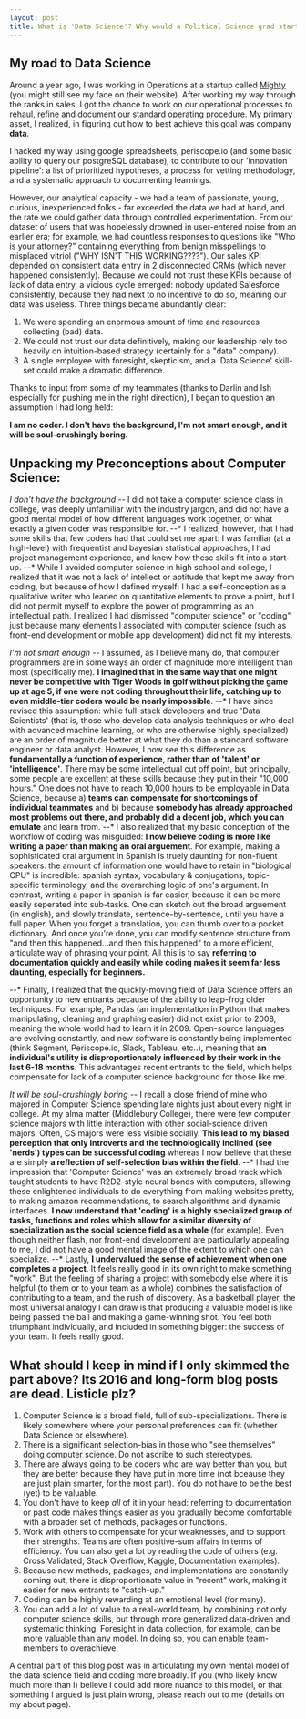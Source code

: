 ```yaml
---
layout: post
title: What is 'Data Science'? Why would a Political Science grad start coding?
---
```

## My road to Data Science
Around a year ago, I was working in Operations at a startup called [Mighty](https://mighty.com/) (you might still see my face on their website). After working my way through the ranks in sales, I got the chance to work on our operational processes to rehaul, refine and document our standard operating procedure. My primary asset, I realized, in figuring out how to best achieve this goal was company **data**.

I hacked my way using google spreadsheets, periscope.io (and some basic ability to query our postgreSQL database), to contribute to our 'innovation pipeline': a list of prioritized hypotheses, a process for vetting methodology, and a systematic approach to documenting learnings.

However, our analytical capacity - we had a team of passionate, young, curious, inexperienced folks - far exceeded the data we had at hand, and the rate we could gather data through controlled experimentation. From our dataset of users that was hopelessly drowned in user-entered noise from an earlier era; for example, we had countless responses to questions like "Who is your attorney?" containing everything from benign misspellings to misplaced vitriol ("WHY ISN'T THIS WORKING????"). Our sales KPI depended on consistent data entry in 2 disconnected CRMs (which never happened consistently). Because we could not trust these KPIs because of lack of data entry, a vicious cycle emerged: nobody updated Salesforce consistently, because they had next to no incentive to do so, meaning our data was useless. Three things became abundantly clear:

1. We were spending an enormous amount of time and resources collecting (bad) data.
2. We could not trust our data definitively, making our leadership rely too heavily on intuition-based strategy (certainly for a "data" company).
3. A single employee with foresight, skepticism, and a 'Data Science' skill-set could make a dramatic difference.

Thanks to input from some of my teammates (thanks to Darlin and Ish especially for pushing me in the right direction), I began to question an assumption I had long held:

**I am no coder. I don't have the background, I'm not smart enough, and it will be soul-crushingly boring.**

## Unpacking my Preconceptions about Computer Science:

*I don't have the background
--* I did not take a computer science class in college, was deeply unfamiliar with the industry jargon, and did not have a good mental model of how different languages work together, or what exactly a given coder was responsible for.
--* I realized, however, that I had some skills that few coders had that could set me apart: I was familiar (at a high-level) with frequentist and bayesian statistical approaches, I had project management experience, and knew how these skills fit into a start-up.
--* While I avoided computer science in high school and college, I realized that it was not a lack of intellect or aptitude that kept me away from coding, but because of how I defined myself: I had a self-conception as a qualitative writer who leaned on quantitative elements to prove a point, but I did not permit myself to explore the power of programming as an intellectual path. I realized I had dismissed "computer science" or "coding" just because many elements I associated with computer science (such as front-end development or mobile app development) did not fit my interests.

*I'm not smart enough
--* I assumed, as I believe many do, that computer programmers are in some ways an order of magnitude more intelligent than most (specifically me). **I imagined that in the same way that one might never be competitive with Tiger Woods in golf without picking the game up at age 5, if one were not coding throughout their life, catching up to even middle-tier coders would be nearly impossible**.
--* I have since revised this assumption: while full-stack developers and true 'Data Scientists' (that is, those who develop data analysis techniques or who deal with advanced machine learning, or who are otherwise highly specialized) are an order of magnitude better at what they do than a standard software engineer or data analyst. However, I now see this difference as **fundamentally a function of experience, rather than of 'talent' or 'intelligence'**. There may be some intellectual cut off point, but principally, some people are excellent at these skills because they put in their "10,000 hours." One does not have to reach 10,000 hours to be employable in Data Science, because a) **teams can compensate for shortcomings of individual teammates** and b) because **somebody has already approached most problems out there, and probably did a decent job, which you can emulate** and learn from.
--* I also realized that my basic conception of the workflow of coding was misguided: **I now believe coding is more like writing a paper than making an oral arguement**. For example, making a sophisticated oral argument in Spanish is truely daunting for non-fluent speakers: the amount of information one would have to retain in "biological CPU" is incredible: spanish syntax, vocabulary & conjugations, topic-specific terminology, and the overarching logic of one's argument. In contrast, writing a paper in spanish is far easier, because it can be more easily seperated into sub-tasks. One can sketch out the broad arguement (in english), and slowly translate, sentence-by-sentence, until you have a full paper. When you forget a translation, you can thumb over to a pocket dictionary. And once you're done, you can modify sentence structure from "and then this happened...and then this happened" to a more efficient, articulate way of phrasing your point. All this is to say **referring to documentation quickly and easily while coding makes it seem far less daunting, especially for beginners.**

--* Finally, I realized that the quickly-moving field of Data Science offers an opportunity to new entrants because of the ability to leap-frog older techniques. For example, Pandas (an implementation in Python that makes manipulating, cleaning and graphing easier) did not exist prior to 2008, meaning the whole world had to learn it in 2009. Open-source languages are evolving constantly, and new software is constantly being implemented (think Segment, Periscope.io, Slack, Tableau, etc..), meaning that **an individual's utility is disproportionately influenced by their work in the last 6-18 months**. This advantages recent entrants to the field, which helps compensate for lack of a computer science background for those like me.

*It will be soul-crushingly boring
--* I recall a close friend of mine who majored in Computer Science spending late nights just about every night in college. At my alma matter (Middlebury College), there were few computer science majors with little interaction with other social-science driven majors. Often, CS majors were less visible socially. **This lead to my biased perception that only introverts and the technologically inclined (see 'nerds') types can be successful coding** whereas I now believe that these are simply **a reflection of self-selection bias within the field**.
--* I had the impression that 'Computer Science' was an extremely broad track which taught students to have  R2D2-style neural bonds with computers, allowing these enlightened individuals to do everything from making websites pretty, to making amazon recommendations, to search algorithms and dynamic interfaces. **I now understand that 'coding' is a highly specialized group of tasks, functions and roles which allow for a similar diversity of specialization as the social science field as a whole** (for example). Even though neither flash, nor front-end development are particularly appealing to me, I did not have a good mental image of the extent to which one can specialize.
--* Lastly, **I undervalued the sense of achievement when one completes a project**. It feels really good in its own right to make something "work". But the feeling of sharing a project with somebody else where it is helpful (to them or to your team as a whole) combines the satisfaction of contributing to a team, and the rush of discovery. As a basketball player, the most universal analogy I can draw is that producing a valuable model is like being passed the ball and making a game-winning shot. You feel both triumphant individually, and included in something bigger: the success of your team. It feels really good.

## What should I keep in mind if I only skimmed the part above? Its 2016 and long-form blog posts are dead. Listicle plz?

1. Computer Science is a broad field, full of sub-specializations. There is likely somewhere where your personal preferences can fit (whether Data Science or elsewhere).
2. There is a significant selection-bias in those who "see themselves" doing computer science. Do not ascribe to such stereotypes.
3. There are always going to be coders who are way better than you, but they are better because they have put in more time (not bceause they are just plain smarter, for the most part). You do not have to be the best (yet) to be valuable.
4. You don't have to keep _all_ of it in your head: referring to documentation or past code makes things easier as you gradually become comfortable with a broader set of methods, packages or functions.
5. Work with others to compensate for your weaknesses, and to support their strengths. Teams are often positive-sum affairs in terms of efficiency. You can also get a lot by reading the code of others (e.g. Cross Validated, Stack Overflow, Kaggle, Documentation examples).
6. Because new methods, packages, and implementations are constantly coming out, there is disproportionate value in "recent" work, making it easier for new entrants to "catch-up."
7. Coding can be highly rewarding at an emotional level (for many).
8. You can add a lot of value to a real-world team, by combining not only computer science skills, but through more generalized data-driven and systematic thinking. Foresight in data collection, for example, can be more valuable than any model. In doing so, you can enable team-members to overachieve.

A central part of this blog post was in articulating my own mental model of the data science field and coding more broadly. If you (who likely know much more than I) believe I could add more nuance to this model, or that something I argued is just plain wrong, please reach out to me (details on my about page).

